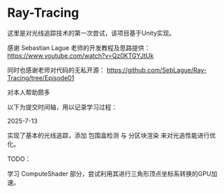 # Ray-Tracing

这里是对光线追踪技术的第一次尝试，该项目基于Unity实现。


感谢 Sebastian Lague 老师的开发教程及思路提供： https://www.youtube.com/watch?v=Qz0KTGYJtUk

同时也感谢老师对代码的无私开源： https://github.com/SebLague/Ray-Tracing/tree/Episode01

对本人帮助颇多


以下为提交时间轴，用以记录学习过程：

2025-7-13

实现了基本的光线追踪，添加 包围盒检测 与 分区块渲染 来对光追性能进行优化。

TODO：

学习 ComputeShader 部分，尝试利用其进行三角形顶点坐标系转换的GPU加速。
